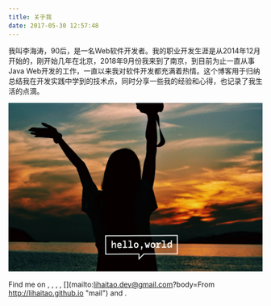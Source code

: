 ```yaml
---
title: 关于我
date: 2017-05-30 12:57:48
---
```

我叫李海涛，90后，是一名Web软件开发者。我的职业开发生涯是从2014年12月开始的，刚开始几年在北京，2018年9月份我来到了南京，到目前为止一直从事Java Web开发的工作，一直以来我对软件开发都充满着热情。这个博客用于归纳总结我在开发实践中学到的技术点，同时分享一些我的经验和心得，也记录了我生活的点滴。

![HelloWorld](about.png)

Find me on [<i class="fab fa-github"></i>](https://github.com/lihthub "github"), [<i class="fab fa-stack-overflow"></i>](https://stackoverflow.com/users/7560951/li-haitao "stack-overflow"), [<i class="fab fa-weibo"></i>](http://weibo.com/lihaitao2013 "weibo"), [<i class="fab fa-linkedin"></i>](http://www.linkedin.com/in/lihait "linkedin"), [<i class="fas fa-envelope"></i>](mailto:lihaitao.dev@gmail.com?body=From http://lihaitao.github.io "mail") and [<i class="fas fa-rss"></i>](/atom.xml "rss").